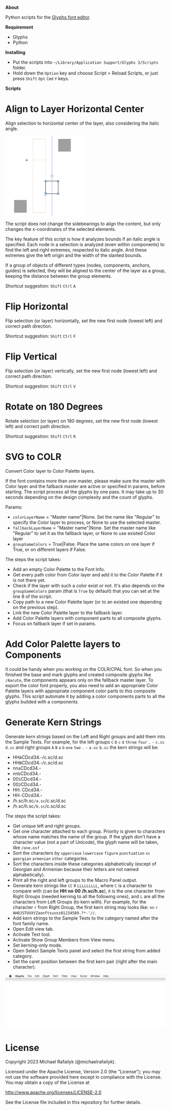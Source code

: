**About**

Python scripts for the [Glyphs font editor](http://glyphsapp.com/).

**Requirement**

- Glyphs
- Python

**Installing**

- Put the scripts into `~/Library/Application Support/Glyphs 3/Scripts` folder.
- Hold down the `Option` key and choose Script > Reload Scripts, or just press `Shift` `Opt` `Cmd` `Y` keys.

**Scripts**

# Align to Layer Horizontal Center

Align selection to horizontal center of the layer, also considering the italic angle.

![](AlignToLayerHorizontalCenter.gif)

The script does not change the sidebearings to align the content, but only changes the x-coordinates of the selected elements.

The key feature of this script is how it analyzes bounds if an italic angle is specified. Each node in a selection is analyzed (even within components) to find the left and right extremes, respected to italic angle. And these extremes give the left origin and the width of the slanted bounds.

If a group of objects of different types (nodes, components, anchors, guides) is selected, they will be aligned to the center of the layer as a group, keeping the distance between the group elements.

Shortcut suggestion: `Shift` `Ctrl` `A`

# Flip Horizontal

Flip selection (or layer) horizontally, set the new first node (lowest left) and correct path direction.

Shortcut suggestion: `Shift` `Ctrl` `F`

# Flip Vertical

Flip selection (or layer) vertically, set the new first node (lowest left) and correct path direction.

Shortcut suggestion: `Shift` `Ctrl` `V`

# Rotate on 180 Degrees

Rotate selection (or layer) on 180 degrees, set the new first node (lowest left) and correct path direction.

Shortcut suggestion: `Shift` `Ctrl` `R`

# SVG to COLR

Convert Color layer to Color Palette layers.

If the font contains more than one master, please make sure the master with Color layer and the fallback master are active or specified in params, before starting. The script process all the glyphs by one pass. It may take up to 30 seconds depending on the design complexity and the count of glyphs.

Params:

- `colorLayerName` = "Master name"|None. Set the name like "Regular" to specify the Color layer to process, or None to use the selected master.
- `fallbackLayerName` = "Master name"|None. Set the master name like "Regular" to set it as the fallback layer, or None to use existed Color layer
- `groupSameColors` = True|False. Place the same colors on one layer if True, or on different layers if False.

The steps the script takes:

- Add an empty Color Palette to the Font Info.
- Get every path color from Color layer and add it to the Color Palette if it is not there yet.
- Check if the layer with such a color exist or not. It's also depends on the `groupSameColors` param (that is `True` by default) that you can set at the line 8 of the script.
- Copy path to a new Color Palette layer (or to an existed one depending on the previous step).
- Link the new Color Palette layer to the fallback layer.
- Add Color Palette layers with component parts to all composite glyphs.
- Focus on fallback layer if set in params.

# Add Color Palette layers to Components

It could be handy when you working on the COLR/CPAL font. So when you finished the base and mark glyphs and created composite glyphs like `/Aacute`, the components appears only on the fallback master layer. To export the color font properly, you also need to add an appropriate Color Palette layers with appropriate component color parts to this composite glyphs. This script automate it by adding a color components parts to all the glyphs builded with a components.

# Generate Kern Strings

Generate kern strings based on the Left and Right groups and add them into the Sample Texts. For example, for the left groups `C` `D` `c` `d` `three` `four` `.` `-` `c.sc` `d.sc` and right groups `A` `B` `a` `b` `one` `two` `.` `-` `a.sc` `b.sc` the kern strings will be:

- HH`A`CDcd34.-/c.sc/d.sc
- HH`B`CDcd34.-/c.sc/d.sc
- nn`a`CDcd34.-
- nn`b`CDcd34.-
- 00`1`CDcd34.-
- 00`2`CDcd34.-
- HH`.`CDcd34.-
- HH`-`CDcd34.-
- /h.sc/h.sc`/a.sc`/c.sc/d.sc
- /h.sc/h.sc`/b.sc`/c.sc/d.sc

The steps the script takes:

- Get unique left and right groups.
- Get one character attached to each group. Priority is given to characters whose name matches the name of the group. If the glyph don't have a character value (not a part of Unicode), the glyph name will be taken, like `/one.osf `.
- Sort the characters by `uppercase` `lowercase` `figure` `punctuation` `sc` `georgian` `armenian` `other` categories.
- Sort the characters inside these categories alphabetically (except of Georgian and Armenian because their letters are not named alphabetically).
- Print all the right and left groups to the Macro Panel output.
- Generate kern strings like `CC` `R` `LLLLLLLLL`, where `C` is a character to compare with (can be **HH** **nn** **00** **/h.sc/h.sc**), `R` is the one character from Right Groups (needed kerning to all the following ones), and `L` are all the characters from Left Groups (to kern with). For example, for the character `r` from Right Group, the first kern string may looks like: `nn` `r` `AHOJSTUVXYZaonftsuvxz01234589.?*-'//`.
- Add kern strings to the Sample Texts to the category named after the font family name.
- Open Edit view tab.
- Activate Text tool.
- Activate Show Group Members from View menu.
- Set kerning-only mode.
- Open Select Sample Texts panel and select the first string from added category.
- Set the caret position between the first kern pair (right after the main character).

![](GenerateKernStrings.gif)

# License

Copyright 2023 Michael Rafailyk (@michaelrafailyk).

Licensed under the Apache License, Version 2.0 (the "License"); you may not use the software provided here except in compliance with the License. You may obtain a copy of the License at

http://www.apache.org/licenses/LICENSE-2.0

See the License file included in this repository for further details.

